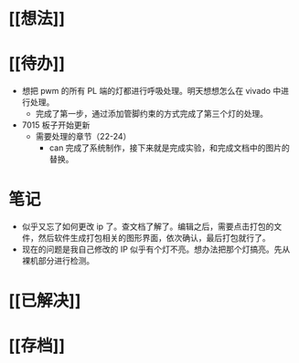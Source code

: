 # [[想法]]

# [[待办]]
- 想把 pwm 的所有 PL 端的灯都进行呼吸处理。明天想想怎么在 vivado 中进行处理。
	- 完成了第一步，通过添加管脚约束的方式完成了第三个灯的处理。
- 7015 板子开始更新
	- 需要处理的章节（22-24）
		- can 完成了系统制作，接下来就是完成实验，和完成文档中的图片的替换。
# 笔记
- 似乎又忘了如何更改 ip 了。查文档了解了。编辑之后，需要点击打包的文件，然后软件生成打包相关的图形界面，依次确认，最后打包就行了。
- 现在的问题是我自己修改的 IP 似乎有个灯不亮。想办法把那个灯搞亮。先从裸机部分进行检测。
# [[已解决]]

# [[存档]]